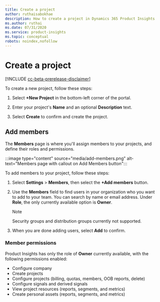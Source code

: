 ```yaml
---
title: Create a project
author: ruthaisabokhae
description: How to create a project in Dynamics 365 Product Insights
ms.author: ruthai
ms.date: 07/31/2020
ms.service: product-insights
ms.topic: conceptual
robots: noindex,nofollow
---
```


# Create a project

[!INCLUDE [cc-beta-prerelease-disclaimer]( ../includes/cc-beta-prerelease-disclaimer.md)]

To create a new project, follow these steps:

1. Select **+New Project** in the bottom-left corner of the portal.

2. Enter your project's **Name** and an optional **Description** text.

3. Select **Create** to confirm and create the project.

## Add members

The **Members** page is where you'll assign members to your projects, and define their roles and permissions.

:::image type="content" source="media/add-members.png" alt-text="Members page with callout on Add Members button":::

To add members to your project, follow these steps:

1. Select **Settings** > **Members**, then select the **+Add members** button.

2. Use the **Members** field to find users in your organization who you want to add to your team. You can search by name or email address. Under **Role**, the only currently available option is **Owner**.

   > [!NOTE]
   > Security groups and distribution groups currently not supported.

3. When you are done adding users, select **Add** to confirm.

### Member permissions

Product Insights has only the role of **Owner** currently available, with the following permissions enabled:

- Configure company
- Create projects
- Configure projects (billing, quotas, members, OOB reports, delete)
- Configure signals and derived signals
- View project resources (reports, segments, and metrics)
- Create personal assets (reports, segments, and metrics)

